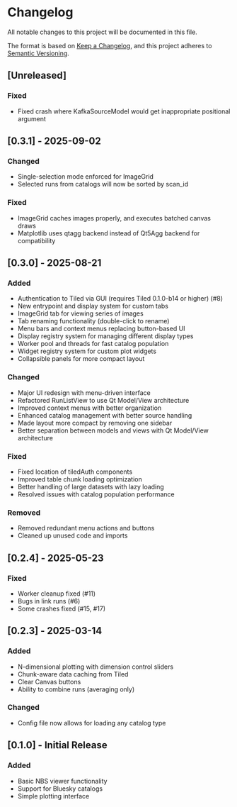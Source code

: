 # Changelog

All notable changes to this project will be documented in this file.

The format is based on [Keep a Changelog](https://keepachangelog.com/en/1.0.0/),
and this project adheres to [Semantic Versioning](https://semver.org/spec/v2.0.0.html).

## [Unreleased]

### Fixed
- Fixed crash where KafkaSourceModel would get inappropriate positional argument

## [0.3.1] - 2025-09-02

### Changed
- Single-selection mode enforced for ImageGrid
- Selected runs from catalogs will now be sorted by scan_id

### Fixed
- ImageGrid caches images properly, and executes batched canvas draws
- Matplotlib uses qtagg backend instead of Qt5Agg backend for compatibility

## [0.3.0] - 2025-08-21

### Added
- Authentication to Tiled via GUI (requires Tiled 0.1.0-b14 or higher) (#8)
- New entrypoint and display system for custom tabs
- ImageGrid tab for viewing series of images
- Tab renaming functionality (double-click to rename)
- Menu bars and context menus replacing button-based UI
- Display registry system for managing different display types
- Worker pool and threads for fast catalog population
- Widget registry system for custom plot widgets
- Collapsible panels for more compact layout

### Changed
- Major UI redesign with menu-driven interface
- Refactored RunListView to use Qt Model/View architecture
- Improved context menus with better organization
- Enhanced catalog management with better source handling
- Made layout more compact by removing one sidebar
- Better separation between models and views with Qt Model/View architecture


### Fixed
- Fixed location of tiledAuth components
- Improved table chunk loading optimization
- Better handling of large datasets with lazy loading
- Resolved issues with catalog population performance

### Removed
- Removed redundant menu actions and buttons
- Cleaned up unused code and imports

## [0.2.4] - 2025-05-23

### Fixed
- Worker cleanup fixed (#11)
- Bugs in link runs (#6)
- Some crashes fixed (#15, #17)

## [0.2.3] - 2025-03-14
### Added
- N-dimensional plotting with dimension control sliders
- Chunk-aware data caching from Tiled
- Clear Canvas buttons
- Ability to combine runs (averaging only)

### Changed
- Config file now allows for loading any catalog type

## [0.1.0] - Initial Release

### Added
- Basic NBS viewer functionality
- Support for Bluesky catalogs
- Simple plotting interface
